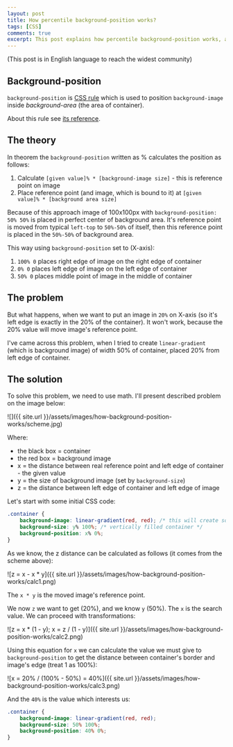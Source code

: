 ```yaml
---
layout: post
title: How percentile background-position works?
tags: [CSS]
comments: true
excerpt: This post explains how percentile background-position works, and how to calculate its true position.
---
```


(This post is in English language to reach the widest community)

## Background-position

`background-position` is [CSS rule](https://developer.mozilla.org/en-US/docs/Web/CSS/background-position?v=control) which is used to position `background-image` inside *background-area* (the area of container).

About this rule see [its reference](https://developer.mozilla.org/en-US/docs/Web/CSS/background-position?v=control).

## The theory

In theorem the `background-position` written as % calculates the position as follows:

1. Calculate `[given value]% * [background-image size]` - this is reference point on image
2. Place reference point (and image, which is bound to it) at `[given value]% * [background area size]`

Because of this approach image of 100x100px with `background-position: 50% 50%` is placed in perfect center of background area. It's reference point is moved from typical `left-top` to `50%-50%` of itself, then this reference point is placed in the `50%-50%` of background area.

This way using `background-position` set to (X-axis):

1. `100% 0` places right edge of image on the right edge of container
2. `0% 0` places left edge of image on the left edge of container
3. `50% 0` places middle point of image in the middle of container

## The problem

But what happens, when we want to put an image in `20%` on X-axis (so it's left edge is exactly in the 20% of the container). It won't work, because the 20% value will move image's reference point.

I've came across this problem, when I tried to create `linear-gradient` (which is background image) of width 50% of container, placed 20% from left edge of container.

## The solution

To solve this problem, we need to use math. I'll present described problem on the image below:

![]({{ site.url }}/assets/images/how-background-position-works/scheme.jpg)

Where:

- the black box = container
- the red box = background image
- x = the distance between real reference point and left edge of container - the given value
- y = the size of background image (set by `background-size`)
- z = the distance between left edge of container and left edge of image

Let's start with some initial CSS code:

```css
.container {
    background-image: linear-gradient(red, red); /* this will create solid image */
    background-size: y% 100%; /* vertically filled container */
    background-position: x% 0%;
}
```

As we know, the z distance can be calculated as follows (it comes from the scheme above):

![z = x - x * y]({{ site.url }}/assets/images/how-background-position-works/calc1.png)

The `x * y` is the moved image's reference point.

We now `z` we want to get (20%), and we know `y` (50%). The `x` is the search value. We can proceed with transformations:

![z = x * (1 - y); x = z / (1 - y)]({{ site.url }}/assets/images/how-background-position-works/calc2.png)

Using this equation for `x` we can calculate the value we must give to `background-position` to get the distance between container's border and image's edge (treat 1 as 100%):

![x = 20% / (100% - 50%) = 40%]({{ site.url }}/assets/images/how-background-position-works/calc3.png)

And the `40%` is the value which interests us:

```css
.container {
    background-image: linear-gradient(red, red);
    background-size: 50% 100%;
    background-position: 40% 0%;
}
```
